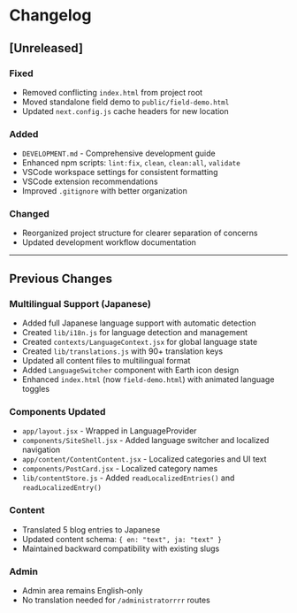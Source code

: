 # Changelog

## [Unreleased]

### Fixed
- Removed conflicting `index.html` from project root
- Moved standalone field demo to `public/field-demo.html`
- Updated `next.config.js` cache headers for new location

### Added
- `DEVELOPMENT.md` - Comprehensive development guide
- Enhanced npm scripts: `lint:fix`, `clean`, `clean:all`, `validate`
- VSCode workspace settings for consistent formatting
- VSCode extension recommendations
- Improved `.gitignore` with better organization

### Changed
- Reorganized project structure for clearer separation of concerns
- Updated development workflow documentation

---

## Previous Changes

### Multilingual Support (Japanese)
- Added full Japanese language support with automatic detection
- Created `lib/i18n.js` for language detection and management
- Created `contexts/LanguageContext.jsx` for global language state
- Created `lib/translations.js` with 90+ translation keys
- Updated all content files to multilingual format
- Added `LanguageSwitcher` component with Earth icon design
- Enhanced `index.html` (now `field-demo.html`) with animated language toggles

### Components Updated
- `app/layout.jsx` - Wrapped in LanguageProvider
- `components/SiteShell.jsx` - Added language switcher and localized navigation
- `app/content/ContentContent.jsx` - Localized categories and UI text
- `components/PostCard.jsx` - Localized category names
- `lib/contentStore.js` - Added `readLocalizedEntries()` and `readLocalizedEntry()`

### Content
- Translated 5 blog entries to Japanese
- Updated content schema: `{ en: "text", ja: "text" }`
- Maintained backward compatibility with existing slugs

### Admin
- Admin area remains English-only
- No translation needed for `/administratorrrr` routes
